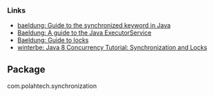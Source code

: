 ### Links
- [baeldung: Guide to the synchronized keyword in Java](https://www.baeldung.com/java-synchronized)
- [Baeldung: A guide to the Java ExecutorService](https://www.baeldung.com/java-executor-service-tutorial)
- [Baeldung: Guide to locks](https://www.baeldung.com/java-concurrent-locks)
- [winterbe: Java 8 Concurrency Tutorial: Synchronization and Locks](https://winterbe.com/posts/2015/04/30/java8-concurrency-tutorial-synchronized-locks-examples/)

## Package
com.polahtech.synchronization



